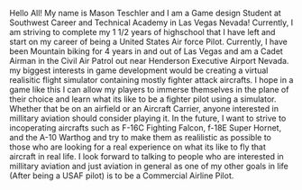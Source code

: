 Hello All! My name is Mason Teschler and I am a Game design Student at Southwest Career and Technical Academy in Las Vegas Nevada! Currently, I am striving to complete my 1 1/2 years of highschool that I have left and start on my career of being a United States Air force Pilot. Currently, I have been Mountain biking for 4 years in and out of Las Vegas and am a Cadet Airman in the Civil Air Patrol out near Henderson Executive Airport Nevada. my biggest interests in game development would be creating a virtual realisitic flight simulator containing mostly fighter attack aircrafts. I hope in a game like this I can allow my players to immerse themselves in the plane of their choice and learn what its like to be a fighter pilot using a simulator. Whether that be on an airfield or an Aircraft Carrier, anyone interested in millitary aviation should consider playing it. In the future, I want to strive to incoperating aircrafts such as F-16C Fighting Falcon, f-18E Super Hornet, and the A-10 Warthog and try to make them as realilistic as possible to those who are looking for a real experience on what its like to fly that aircraft in real life. I look forward to talking to people who are interested in millitary aviation and just aviation in general as one of my other goals in life (After being a USAF pilot) is to be a Commercial Airline Pilot. 

<!--
**Kingsman231/Kingsman231** is a ✨ _special_ ✨ repository because its `README.md` (this file) appears on your GitHub profile.

Here are some ideas to get you started:

- 🔭 I’m currently working on ...
- 🌱 I’m currently learning ...
- 👯 I’m looking to collaborate on ...
- 🤔 I’m looking for help with ...
- 💬 Ask me about ...
- 📫 How to reach me: ...
- 😄 Pronouns: ...
- ⚡ Fun fact: ...
-->
